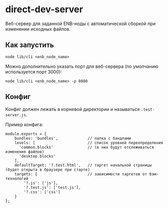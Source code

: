 # direct-dev-server
Веб-сервер для заданной ENB-ноды с автоматической сборкой при изменении исходных файлов.

## Как запустить
```
node lib/cli <enb_node_name>
```

Можно дополнительно указать порт для веб-сервера (по умолчанию используется порт 3000):
```
node lib/cli <enb_node_name> -p 8080
```

## Конфиг
Конфиг должен лежать в корневой директории и называться `.test-server.js`.

Пример конфига:
```
module.exports = {
    bundles: 'bundles',             // папка с бандлами
    levels: [                       // список уровней переопределения
      'common.blocks'               // (в них будут отслеживаться изменения файлов)  
      'desktop.blocks'
    ],     
    defaultTarget: '?.test.html',   // таргет начальной страницы (будет открыта в браузере при старте)
    targets: {                      // зависимости таргетов от бэм-технологий
        '?.js': ['js'],
        '?.test.js': ['test.js'],
        '?.css': ['css']
    }
};
```
